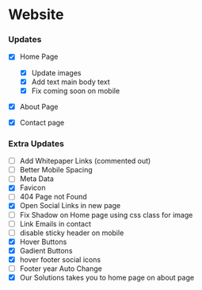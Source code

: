 # Website



### Updates
- [x] Home Page
    - [x] Update images
    - [x] Add text main body text
    - [x] Fix coming soon on mobile
- [x] About Page
- [x] Contact page


### Extra Updates
- [ ] Add Whitepaper Links (commented out)
- [ ] Better Mobile Spacing
- [ ] Meta Data
- [x] Favicon
- [ ] 404 Page not Found
- [x] Open Social Links in new page
- [ ] Fix Shadow on Home page using css class for image
- [ ] Link Emails in contact
- [ ] disable sticky header on mobile
- [x] Hover Buttons
- [x] Gadient Buttons
- [x] hover footer social icons
- [ ] Footer year Auto Change
- [x] Our Solutions takes you to home page on about page
